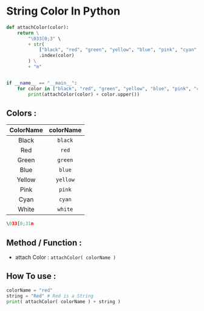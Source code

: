 # String Color In Python
```python
def attachColor(color):
    return \
        "\033[0;3" \
        + str(
            ["black", "red", "green", "yellow", "blue", "pink", "cyan", "gray", ]
            .index(color)
        ) \
        + "m"


if __name__ == "__main__":
    for color in ["black", "red", "green", "yellow", "blue", "pink", "cyan", "gray", ]:
        print(attachColor(color) + color.upper())

```
## Colors :

| ColorName | colorName |
| :---: | :---: |
| Black | `black` |
| Red | `red` |
| Green | `green` |
| Blue | `blue` |
| Yellow | `yellow` |
| Pink | `pink` |
| Cyan | `cyan` |
| White | `white` |

```python
\033[0;31m
```

## Method / Function :
+ attach Color  : `attachColor( colorName )`

## How To use :
```python
colorName = "red"
string = "Red" # Red is a String
print( attachColor( colorName ) + string )
```


